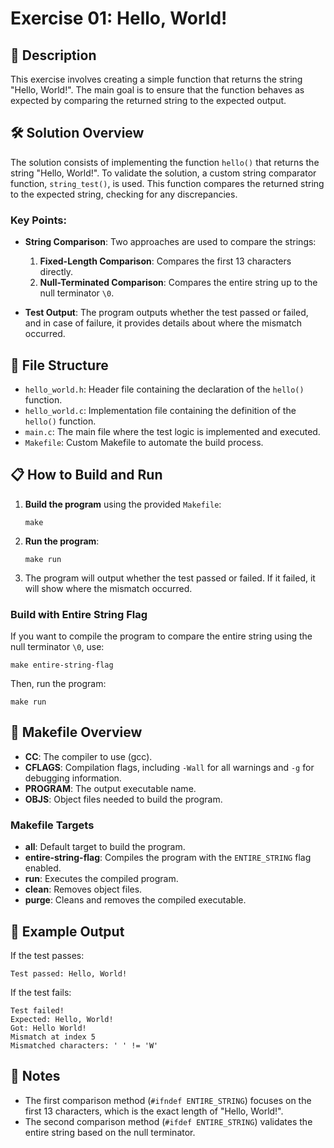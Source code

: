 # Exercise 01: Hello, World!

## 📝 Description

This exercise involves creating a simple function that returns the string "Hello, World!". The main goal is to ensure that the function behaves as expected by comparing the returned string to the expected output.

## 🛠️ Solution Overview

The solution consists of implementing the function `hello()` that returns the string "Hello, World!". To validate the solution, a custom string comparator function, `string_test()`, is used. This function compares the returned string to the expected string, checking for any discrepancies.

### Key Points:
- **String Comparison**: Two approaches are used to compare the strings:
  1. **Fixed-Length Comparison**: Compares the first 13 characters directly.
  2. **Null-Terminated Comparison**: Compares the entire string up to the null terminator `\0`.

- **Test Output**: The program outputs whether the test passed or failed, and in case of failure, it provides details about where the mismatch occurred.

## 📂 File Structure

- `hello_world.h`: Header file containing the declaration of the `hello()` function.
- `hello_world.c`: Implementation file containing the definition of the `hello()` function.
- `main.c`: The main file where the test logic is implemented and executed.
- `Makefile`: Custom Makefile to automate the build process.

## 📋 How to Build and Run

1. **Build the program** using the provided `Makefile`:
   ```
   make
   ```

2. **Run the program**:
   ```
   make run
   ```

3. The program will output whether the test passed or failed. If it failed, it will show where the mismatch occurred.

### Build with Entire String Flag

If you want to compile the program to compare the entire string using the null terminator `\0`, use:
```
make entire-string-flag
```

Then, run the program:
```
make run
```

## 📜 Makefile Overview

- **CC**: The compiler to use (gcc).
- **CFLAGS**: Compilation flags, including `-Wall` for all warnings and `-g` for debugging information.
- **PROGRAM**: The output executable name.
- **OBJS**: Object files needed to build the program.

### Makefile Targets
- **all**: Default target to build the program.
- **entire-string-flag**: Compiles the program with the `ENTIRE_STRING` flag enabled.
- **run**: Executes the compiled program.
- **clean**: Removes object files.
- **purge**: Cleans and removes the compiled executable.

## 🧪 Example Output

If the test passes:
```
Test passed: Hello, World!
```

If the test fails:
```
Test failed!
Expected: Hello, World!
Got: Hello World!
Mismatch at index 5
Mismatched characters: ' ' != 'W'
```

## 🔗 Notes

- The first comparison method (`#ifndef ENTIRE_STRING`) focuses on the first 13 characters, which is the exact length of "Hello, World!".
- The second comparison method (`#ifdef ENTIRE_STRING`) validates the entire string based on the null terminator.

